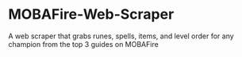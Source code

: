 # MOBAFire-Web-Scraper
A web scraper that grabs runes, spells, items, and level order for any champion from the top 3 guides on MOBAFire
